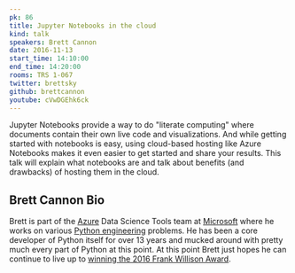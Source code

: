 ```yaml
---
pk: 86
title: Jupyter Notebooks in the cloud
kind: talk
speakers: Brett Cannon
date: 2016-11-13
start_time: 14:10:00
end_time: 14:20:00
rooms: TRS 1-067
twitter: brettsky
github: brettcannon
youtube: cVwDGEhk6ck
---
```


Jupyter Notebooks provide a way to do "literate computing" where documents contain their own live code and visualizations. And while getting started with notebooks is easy, using cloud-based hosting like Azure Notebooks makes it even easier to get started and share your results. This talk will explain what notebooks are and talk about benefits (and drawbacks) of hosting them in the cloud.

## Brett Cannon Bio

Brett is part of the [Azure](https://azure.microsoft.com/) Data Science Tools team at [Microsoft](https://www.microsoft.com/) where he works on various [Python engineering](https://blogs.msdn.microsoft.com/pythonengineering/) problems. He has been a core developer of Python itself for over 13 years and mucked around with pretty much every part of Python at this point. At this point Brett just hopes he can continue to live up to [winning the 2016 Frank Willison Award](http://pyfound.blogspot.com/2016/05/brett-cannon-wins-frank-willison-award.html).